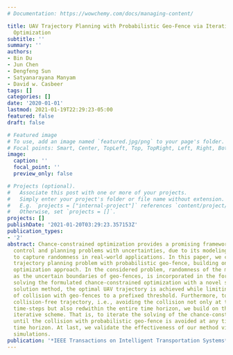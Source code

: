 ```yaml
---
# Documentation: https://wowchemy.com/docs/managing-content/

title: UAV Trajectory Planning with Probabilistic Geo-Fence via Iterative Chance-Constrained
  Optimization
subtitle: ''
summary: ''
authors:
- Bin Du
- Jun Chen
- Dengfeng Sun
- Satyanarayana Manyam
- David w. Casbeer
tags: []
categories: []
date: '2020-01-01'
lastmod: 2021-01-19T22:29:23-05:00
featured: false
draft: false

# Featured image
# To use, add an image named `featured.jpg/png` to your page's folder.
# Focal points: Smart, Center, TopLeft, Top, TopRight, Left, Right, BottomLeft, Bottom, BottomRight.
image:
  caption: ''
  focal_point: ''
  preview_only: false

# Projects (optional).
#   Associate this post with one or more of your projects.
#   Simply enter your project's folder or file name without extension.
#   E.g. `projects = ["internal-project"]` references `content/project/deep-learning/index.md`.
#   Otherwise, set `projects = []`.
projects: []
publishDate: '2021-01-20T03:29:23.357153Z'
publication_types:
- '2'
abstract: Chance-constrained optimization provides a promising framework for solving
  control and planning problems with uncertainties, due to its modeling capability
  to capture randomness in real-world applications. In this paper, we consider a UAV
  trajectory planning problem with probabilistic geo-fence, building on the chance-constrained
  optimization approach. In the considered problem, randomness of the model, such
  as the uncertain boundaries of geo-fences, is incorporated in the formulation. By
  solving the formulated chance-constrained optimization with a novel sampling based
  solution method, the optimal UAV trajectory is achieved while limiting the probability
  of collision with geo-fences to a prefixed threshold. Furthermore, to obtain a totally
  collision-free trajectory, i.e., avoiding the collision not only at the discrete
  time-steps but also redwithin the entire time horizon, we build on the idea of an
  iterative scheme. That is, to iterate the solving of the chance-constrained optimization
  until the collision with probabilistic geo-fence is avoided at any time within the
  time horizon. At last, we validate the effectiveness of our method via numerical
  simulations.
publication: '*IEEE Transactions on Intelligent Transportation Systems*'
---
```

